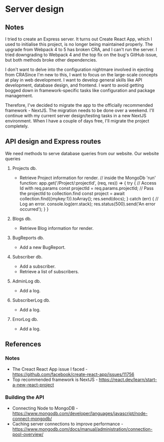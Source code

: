 # Server design
## Notes
I tried to create an Express server. It turns out Create React App, which I used to initialise this project, is no longer being maintained properly. The upgrade from Webpack 4 to 5 has broken CRA, and I can't run the server. I tried downgrading to Webpack 4 and the top fix on the bug's GitHub issue, but both methods broke other dependencies.

I don't want to delve into the configuration nightmare involved in ejecting from CRASince I'm new to this, I want to focus on the large-scale concepts at play in web development. I want to develop general skills like API development, database design, and frontend. I want to avoid getting bogged down in framework-specific tasks like configuration and package management.

Therefore, I've decided to migrate the app to the officially recommended framework - NextJS. The migration needs to be done over a weekend. I'll continue with my current server design/testing tasks in a new NextJS environment. When I have a couple of days free, I'll migrate the project completely.


## API design and Express routes
We need methods to serve database queries from our website. Our website queries
1. Projects db.
    - Retrieve Project information for render.
    // inside the MongoDb 'run' function:
        app.get('/Project/:projectId', (req, res)) => {
            try {
                // Access Id with req.params
                const projectId = req.params.projectId;
                // Pass the projectId to collection.find
                const project = await collection.find({mykey:1}).toArray();
                res.send(docs);
            } catch (err) {
                // Log an error.
                console.log(err.stack);
                res.status(500).send('An error occurred');
            }
        }

2. Blogs db.
    - Retrieve Blog information for render.

3. BugReports db.
    - Add a new BugReport.

4. Subscriber db.
    - Add a subscriber.
    - Retrieve a list of subscribers.

5. AdminLog db.
    - Add a log.

6. SubscriberLog db.
    - Add a log.

7. ErrorLog db.
    - Add a log.



## References
### Notes
* The Creact React App issue I faced - https://github.com/facebook/create-react-app/issues/11756
* Top recommended framework is NextJS - https://react.dev/learn/start-a-new-react-project

### Building the API
* Connecting Node to MongoDB - https://www.mongodb.com/developer/languages/javascript/node-connect-mongodb/
* Caching server connections to improve performance - https://www.mongodb.com/docs/manual/administration/connection-pool-overview/
